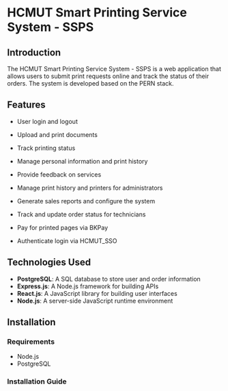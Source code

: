 # HCMUT Smart Printing Service System - SSPS

## Introduction

The HCMUT Smart Printing Service System - SSPS is a web application that allows users to submit print requests online and track the status of their orders. The system is developed based on the PERN stack.

## Features

-   User login and logout
-   Upload and print documents
-   Track printing status
-   Manage personal information and print history
-   Provide feedback on services

-   Manage print history and printers for administrators
-   Generate sales reports and configure the system

-   Track and update order status for technicians

-   Pay for printed pages via BKPay
-   Authenticate login via HCMUT_SSO

## Technologies Used

-   **PostgreSQL**: A SQL database to store user and order information
-   **Express.js**: A Node.js framework for building APIs
-   **React.js**: A JavaScript library for building user interfaces
-   **Node.js**: A server-side JavaScript runtime environment

## Installation

### Requirements

-   Node.js
-   PostgreSQL

### Installation Guide
